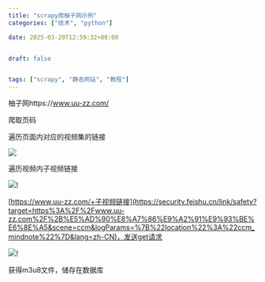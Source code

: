 ```yaml
---
title: "scrapy爬柚子网示例"
categories: ["技术", "python"]

date: 2025-03-20T12:59:32+08:00


draft: false


tags: ["scrapy", "静态网站", "教程"]
---
```

柚子网https://www.uu-zz.com/

爬取页码

遍历页面内对应的视频集的链接

![](https://internal-api-drive-stream.feishu.cn/space/api/box/stream/download/preview/O1YCbvbQBoiZYHxxbO7cqOi6nKb?preview_type=16)

遍历视频内子视频链接

![](https://internal-api-drive-stream.feishu.cn/space/api/box/stream/download/preview/CKMPbtR4souEnDxWowNcxAuenNc?preview_type=16)!

[https://www.uu-zz.com/+子视频链接](https://security.feishu.cn/link/safety?target=https%3A%2F%2Fwww.uu-zz.com%2F%2B%E5%AD%90%E8%A7%86%E9%A2%91%E9%93%BE%E6%8E%A5&scene=ccm&logParams=%7B%22location%22%3A%22ccm_mindnote%22%7D&lang=zh-CN)，发送get请求

![](https://internal-api-drive-stream.feishu.cn/space/api/box/stream/download/preview/ClLDbx3s5o29xpxWKrncnG3Enzg?preview_type=16)!

获得m3u8文件，储存在数据库
